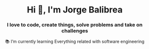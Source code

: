 <h1 align="center">Hi 👋, I'm Jorge Balibrea</h1>

<h3 align="center">I love to code, create things, solve problems and take on challenges</h3>

<p align="center">📚  I’m currently learning Everything related with software engineering</p>
